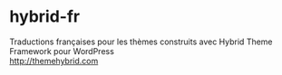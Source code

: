 hybrid-fr
=========

Traductions françaises pour les thèmes construits avec Hybrid Theme Framework pour WordPress  
http://themehybrid.com